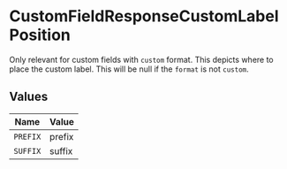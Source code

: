 # CustomFieldResponseCustomLabelPosition

Only relevant for custom fields with `custom` format. This depicts where to place the custom label. This will be null if the `format` is not `custom`.


## Values

| Name     | Value    |
| -------- | -------- |
| `PREFIX` | prefix   |
| `SUFFIX` | suffix   |